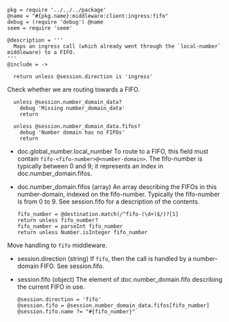     pkg = require '../../../package'
    @name = "#{pkg.name}:middleware:client:ingress:fifo"
    debug = (require 'debug') @name
    seem = require 'seem'

    @description = '''
      Maps an ingress call (which already went through the `local-number` middleware) to a FIFO.
    '''
    @include = ->

      return unless @session.direction is 'ingress'

Check whether we are routing towards a FIFO.

      unless @session.number_domain_data?
        debug 'Missing number_domain_data'
        return

      unless @session.number_domain_data.fifos?
        debug 'Number domain has no FIFOs'
        return

* doc.global_number.local_number To route to a FIFO, this field must contain `fifo-<fifo-number>@<number-domain>`. The fifo-number is typically between 0 and 9; it represents an index in doc.number_domain.fifos.
* doc.number_domain.fifos (array) An array describing the FIFOs in this number-domain, indexed on the fifo-number. Typically the fifo-number is from 0 to 9. See session.fifo for a description of the contents.

      fifo_number = @destination.match(/^fifo-(\d+)$/)?[1]
      return unless fifo_number?
      fifo_number = parseInt fifo_number
      return unless Number.isInteger fifo_number

Move handling to `fifo` middleware.

* session.direction (string) If `fifo`, then the call is handled by a number-domain FIFO. See session.fifo.
* session.fifo (object) The element of doc.number_domain.fifo describing the current FIFO in use.

      @session.direction = 'fifo'
      @session.fifo = @session.number_domain_data.fifos[fifo_number]
      @session.fifo.name ?= "#{fifo_number}"

